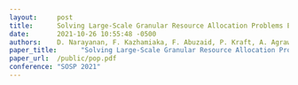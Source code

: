 ```yaml
---
layout:     post
title:      Solving Large-Scale Granular Resource Allocation Problems Efficiently
date:       2021-10-26 10:55:48 -0500
authors:    D. Narayanan, F. Kazhamiaka, F. Abuzaid, P. Kraft, A. Agrawal, S. Kandula, S. Boyd, M. Zaharia
paper_title:      "Solving Large-Scale Granular Resource Allocation Problems Efficiently With POP"
paper_url:  /public/pop.pdf
conference: "SOSP 2021"
---
```


